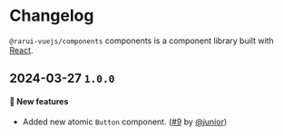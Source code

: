 # Changelog

`@rarui-vuejs/components` components is a component library built with [React](https://reactjs.org).

## 2024-03-27 `1.0.0`

#### 🎉 New features

- Added new atomic `Button` component. ([#9](https://git.rarolabs.com.br/frontend/rarui/pull/9) by [@junior](https://git.rarolabs.com.br/junior))

<!-- #### 🛠 Breaking changes -->

<!-- #### 📚 3rd party library updates -->

<!-- #### 🎉 New features -->

<!-- #### 🐛 Bug fixes -->

<!-- #### 💡 Others -->

<!-- #### ⚠️ Notices -->
